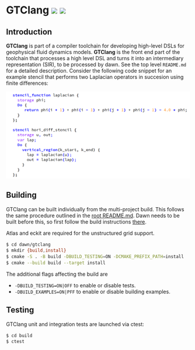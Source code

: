 # GTClang [![](https://badge.fury.io/gh/MeteoSwiss-APN%2Fgtclang.svg)](http://semver.org) [![](https://img.shields.io/badge/License-MIT-blue.svg)](https://opensource.org/licenses/MIT)

## Introduction

**GTClang** is part of a compiler toolchain for developing high-level DSLs for geophysical fluid dynamics models. **GTClang** is the front end part of the toolchain that processes a high level DSL and turns it into an intermediary representation (SIR), to be processed by dawn. See the top level `README.md` for a detailed description. Consider the following code snippet for an example stencil that performs two Laplacian operators in succesion using finite differences:

[![GTClang](https://raw.githubusercontent.com/MeteoSwiss-APN/dawn/master/gtclang/docs/images/hd.png)](https://github.com/MeteoSwiss-APN/dawn/releases)

## Building

GTClang can be built individually from the multi-project build. This follows the same procedure outlined in the [root README.md](https://github.com/MeteoSwiss-APN/dawn/blob/master/README.md). Dawn needs to be built before this, so first follow the build instructions [there](https://github.com/MeteoSwiss-APN/dawn/blob/master/dawn/README.md).

Atlas and eckit are required for the unstructured grid support.

```bash
$ cd dawn/gtclang
$ mkdir {build,install}
$ cmake -S . -B build -DBUILD_TESTING=ON -DCMAKE_PREFIX_PATH=install
$ cmake --build build --target install
```

The additional flags affecting the build are

* `-DBUILD_TESTING=ON|OFF` to enable or disable tests.
* `-DBUILD_EXAMPLES=ON|PFF` to enable or disable building examples.

## Testing

GTClang unit and integration tests are launched via ctest:

```
$ cd build
$ ctest
```
